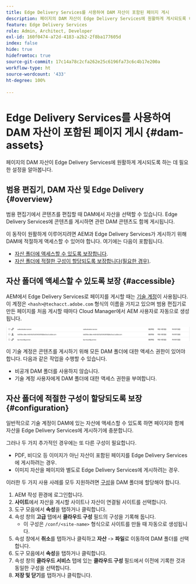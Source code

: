 ```yaml
---
title: Edge Delivery Services를 사용하여 DAM 자산이 포함된 페이지 게시
description: 페이지의 DAM 자산이 Edge Delivery Services에 원활하게 게시되도록 하는 데 필요한 설정을 알아봅니다.
feature: Edge Delivery Services
role: Admin, Architect, Developer
exl-id: 160f0474-a72d-4183-a2b2-2f8ba177605d
index: false
hide: true
hidefromtoc: true
source-git-commit: 17c14a78c2cfa262e25c6196fa73c6c4b17e200a
workflow-type: ht
source-wordcount: '433'
ht-degree: 100%

---
```


# Edge Delivery Services를 사용하여 DAM 자산이 포함된 페이지 게시 {#dam-assets}

페이지의 DAM 자산이 Edge Delivery Services에 원활하게 게시되도록 하는 데 필요한 설정을 알아봅니다.

## 범용 편집기, DAM 자산 및 Edge Delivery {#overview}

범용 편집기에서 콘텐츠를 편집할 때 DAM에서 자산을 선택할 수 있습니다. Edge Delivery Services에 콘텐츠를 게시하면 관련 DAM 콘텐츠도 함께 게시됩니다.

이 동작이 원활하게 이루어지려면 AEM과 Edge Delivery Services가 게시하기 위해 DAM에 적절하게 액세스할 수 있어야 합니다. 여기에는 다음이 포함됩니다.

* [자산 폴더에 액세스할 수 있도록 보장합니다](#accessible).
* [자산 폴더에 적절한 구성이 할당되도록 보장합니다(필요한 경우)](#configuration).

## 자산 폴더에 액세스할 수 있도록 보장 {#accessible}

AEM에서 Edge Delivery Services로 페이지를 게시할 때는 [기술 계정](/help/implementing/developing/introduction/generating-access-tokens-for-server-side-apis.md)이 사용됩니다. 이 계정은 `<hash>@techacct.adobe.com` 형식의 이름을 가지고 있으며 범용 편집기로 만든 페이지를 처음 게시할 때마다 Cloud Manager에서 AEM 사용자로 자동으로 생성됩니다.

![기술 계정](/help/edge/wysiwyg-authoring/assets/dam-assets/technical-account.png)

이 기술 계정은 콘텐츠를 게시하기 위해 모든 DAM 폴더에 대한 액세스 권한이 있어야 합니다. 다음과 같은 작업을 수행할 수 있습니다.

* 비공개 DAM 폴더를 사용하지 않습니다.
* 기술 계정 사용자에게 DAM 폴더에 대한 액세스 권한을 부여합니다.

## 자산 폴더에 적절한 구성이 할당되도록 보장 {#configuration}

일반적으로 기술 계정이 DAM에 있는 자산에 액세스할 수 있도록 하면 페이지와 함께 자산을 Edge Delivery Services에 게시하기에 충분합니다.

그러나 두 가지 추가적인 경우에는 또 다른 구성이 필요합니다.

* PDF, 비디오 등 이미지가 아닌 자산이 포함된 페이지를 Edge Delivery Services에 게시하려는 경우.
* 이미지 자산을 페이지와 별도로 Edge Delivery Services에 게시하려는 경우.

이러한 두 가지 사용 사례를 모두 지원하려면 [구성](/help/implementing/developing/introduction/configurations.md)을 DAM 폴더에 할당해야 합니다.

1. AEM 작성 환경에 로그인합니다.
1. **사이트**&#x200B;에서 자산을 게시할 사이트나 자산이 연결될 사이트를 선택합니다.
1. 도구 모음에서 **속성**&#x200B;을 탭하거나 클릭합니다.
1. 속성 창의 **고급** 탭에서 **클라우드 구성** 필드의 구성을 기록해 둡니다.
   * 이 구성은 `/conf/<site-name>` 형식으로 사이트를 만들 때 자동으로 생성됩니다.
1. 속성 창에서 **취소**&#x200B;를 탭하거나 클릭하고 **자산** -> **파일**&#x200B;로 이동하여 DAM 폴더를 선택합니다.
1. 도구 모음에서 **속성**&#x200B;을 탭하거나 클릭합니다.
1. 속성 창의 **클라우드 서비스** 탭에 있는 **클라우드 구성** 필드에서 이전에 기록한 것과 동일한 구성을 선택합니다.
1. **저장 및 닫기**&#x200B;를 탭하거나 클릭합니다.
